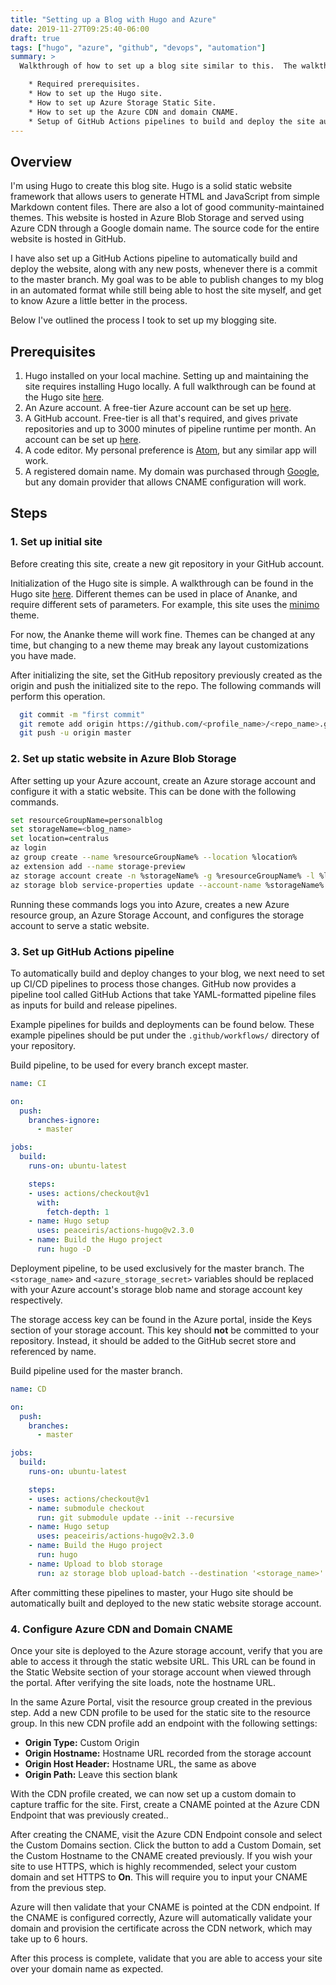 ```yaml
---
title: "Setting up a Blog with Hugo and Azure"
date: 2019-11-27T09:25:40-06:00
draft: true
tags: ["hugo", "azure", "github", "devops", "automation"]
summary: >
  Walkthrough of how to set up a blog site similar to this.  The walkthrough covers:

    * Required prerequisites.
    * How to set up the Hugo site.
    * How to set up Azure Storage Static Site.
    * How to set up the Azure CDN and domain CNAME.
    * Setup of GitHub Actions pipelines to build and deploy the site automatically.
---
```


## Overview

I'm using Hugo to create this blog site.  Hugo is a solid static website framework that allows users to generate HTML and JavaScript from simple Markdown content files.  There are also a lot of good community-maintained themes.  This website is hosted in Azure Blob Storage and served using Azure CDN through a Google domain name.  The source code for the entire website is hosted in GitHub.

I have also set up a GitHub Actions pipeline to automatically build and deploy the website, along with any new posts, whenever there is a commit to the master branch.  My goal was to be able to publish changes to my blog in an automated format while still being able to host the site myself, and get to know Azure a little better in the process.

Below I've outlined the process I took to set up my blogging site.

## Prerequisites

1. Hugo installed on your local machine. Setting up and maintaining the site requires installing Hugo locally.  A full walkthrough can be found at the Hugo site [here](https://gohugo.io/getting-started/installing/).
2. An Azure account.  A free-tier Azure account can be set up [here](https://azure.microsoft.com/en-us/free/).
3. A GitHub account.  Free-tier is all that's required, and gives private repositories and up to 3000 minutes of pipeline runtime per month.  An account can be set up [here](https://github.com/).
3. A code editor.  My personal preference is [Atom](https://atom.io/), but any similar app will work.
4. A registered domain name.  My domain was purchased through [Google](https://domains.google.com/m/registrar?nfg), but any domain provider that allows CNAME configuration will work.

## Steps

### 1. Set up initial site

Before creating this site, create a new git repository in your GitHub account.

Initialization of the Hugo site is simple.  A walkthrough can be found in the Hugo site [here](https://gohugo.io/getting-started/quick-start/).  Different themes can be used in place of Ananke, and require different sets of parameters.  For example, this site uses the [minimo](https://minimo.netlify.com/) theme.

For now, the Ananke theme will work fine.  Themes can be changed at any time, but changing to a new theme may break any layout customizations you have made.

After initializing the site, set the GitHub repository previously created as the origin and push the initialized site to the repo.  The following commands will perform this operation.

```bash
  git commit -m "first commit"
  git remote add origin https://github.com/<profile_name>/<repo_name>.git
  git push -u origin master
```

### 2. Set up static website in Azure Blob Storage

After setting up your Azure account, create an Azure storage account and configure it with a static website.  This can be done with the following commands.

  ```bash
  set resourceGroupName=personalblog
  set storageName=<blog_name>
  set location=centralus
  az login
  az group create --name %resourceGroupName% --location %location%
  az extension add --name storage-preview
  az storage account create -n %storageName% -g %resourceGroupName% -l %location% --sku Standard_LRS --kind StorageV2
  az storage blob service-properties update --account-name %storageName% --static-website --404-document 404.html --index-document index.html
  ```

Running these commands logs you into Azure, creates a new Azure resource group, an Azure Storage Account, and configures the storage account to serve a static website.

### 3. Set up GitHub Actions pipeline

To automatically build and deploy changes to your blog, we next need to set up CI/CD pipelines to process those changes.  GitHub now provides a pipeline tool called GitHub Actions that take YAML-formatted pipeline files as inputs for build and release pipelines.

Example pipelines for builds and deployments can be found below.  These example pipelines should be put under the `.github/workflows/` directory of your repository.

Build pipeline, to be used for every branch except master.
  ```yaml
  name: CI

  on:
    push:
      branches-ignore:
        - master

  jobs:
    build:
      runs-on: ubuntu-latest

      steps:
      - uses: actions/checkout@v1
        with:
          fetch-depth: 1
      - name: Hugo setup
        uses: peaceiris/actions-hugo@v2.3.0
      - name: Build the Hugo project
        run: hugo -D
  ```

Deployment pipeline, to be used exclusively for the master branch.  The `<storage_name>` and `<azure_storage_secret>` variables should be replaced with your Azure account's storage blob name and storage account key respectively.

The storage access key can be found in the Azure portal, inside the Keys section of your storage account.  This key should __not__ be committed to your repository.  Instead, it should be added to the GitHub secret store and referenced by name.

Build pipeline used for the master branch.
  ```yaml
  name: CD

  on:
    push:
      branches:
        - master

  jobs:
    build:
      runs-on: ubuntu-latest

      steps:
      - uses: actions/checkout@v1
      - name: submodule checkout
        run: git submodule update --init --recursive
      - name: Hugo setup
        uses: peaceiris/actions-hugo@v2.3.0
      - name: Build the Hugo project
        run: hugo
      - name: Upload to blob storage
        run: az storage blob upload-batch --destination '<storage_name>' --source public/ --account-name <storage_account_name> --account-key <azure_storage_secret>
  ```

After committing these pipelines to master, your Hugo site should be automatically built and deployed to the new static website storage account.

### 4. Configure Azure CDN and Domain CNAME

Once your site is deployed to the Azure storage account, verify that you are able to access it through the static website URL.  This URL can be found in the Static Website section of your storage account when viewed through the portal.  After verifying the site loads, note the hostname URL.

In the same Azure Portal, visit the resource group created in the previous step.  Add a new CDN profile to be used for the static site to the resource group.  In this new CDN profile add an endpoint with the following settings:

  * __Origin Type:__ Custom Origin
  * __Origin Hostname:__ Hostname URL recorded from the storage account
  * __Origin Host Header:__ Hostname URL, the same as above
  * __Origin Path:__ Leave this section blank

With the CDN profile created, we can now set up a custom domain to capture traffic for the site.  First, create a CNAME pointed at the Azure CDN Endpoint that was previously created..

After creating the CNAME, visit the Azure CDN Endpoint console and select the Custom Domains section.  Click the button to add a Custom Domain, set the Custom Hostname to the CNAME created previously.  If you wish your site to use HTTPS, which is highly recommended, select your custom domain and set HTTPS to __On__.  This will require you to input your CNAME from the previous step.

Azure will then validate that your CNAME is pointed at the CDN endpoint.  If the CNAME is configured correctly, Azure will automatically validate your domain and provision the certificate across the CDN network, which may take up to 6 hours.

After this process is complete, validate that you are able to access your site over your domain name as expected.
